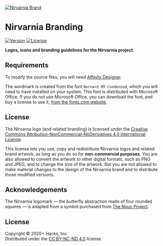 [![Nirvarnia Brand](https://raw.githubusercontent.com/nirvarnia/brand/latest/dev/dist/logos/repositories.svg?sanitize=true)](https://github.com/nirvarnia)
<!--
[![Nirvarnia Brand](https://raw.githubusercontent.com/nirvarnia/brand/v1.0.0/dist/banner/nirvarnia-banner.svg?sanitize=true)](https://github.com/nirvarnia)
-->

# Nirvarnia Branding

[![Version](https://img.shields.io/static/v1.svg?style=for-the-badge&label=Version&message=0.0.0&labelColor=EEE&color=CCC&maxAge=3600)](https://github.com/nirvarnia/brand/releases)
[![License](https://img.shields.io/static/v1.svg?style=for-the-badge&label=License&message=CC%20BY-NC-ND&labelColor=CCC&color=999&maxAge=3600)](LICENSE.txt)

**Logos, icons and branding guidelines for the Nirvarnia project.**


## Requirements

To modify the source files, you will need [Affinity Designer](https://affinity.serif.com/en-gb/designer/). 

The wordmark is created from the font `Bernard MT Condensed`, which you will need to have installed on your system. This font is distributed with Microsoft Office. If you do not use Microsoft Office, you can download the font, and buy a license to use it, [from the fonts.com website](https://www.fonts.com/font/monotype/monotype-bernard/licenses). 


## License

The Nirvarna logo (and related branding) is licensed under the [Creative Commons Attribution-NonCommercial-NoDerivatives 4.0 International License](https://creativecommons.org/licenses/by-nc-nd/4.0/). 

This license lets you use, copy and redistribute Nirvarnia logos and related brand artwork, as long as you do so for **non-commercial purposes**. You are also allowed to convert the artwork to other digital formats, such as PNG and JPEG, and to change the size of the artwork. But you are not allowed to make material changes to the design of the Nirvarnia brand and to distribute those modified versions.


## Acknowledgements

The Nirvarnia logomark — the butterfly abstraction made of four rounded squares — is adapted from a symbol purchased from [The Noun Project](https://thenounproject.com/).


## License

Copyright © 2020+ Hacks, Inc. \
Distributed under the [CC BY-NC-ND 4.0](LICENSE.txt) license.
